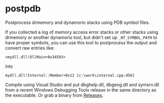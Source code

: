 # postpdb
Postprocess drmemory and dynamorio stacks using PDB symbol files.

If you collected a log of memory access error stacks or other stacks 
using drmemory or another dynamorio tool, but didn't set up `_NT_SYMBOL_PATH`
to have proper symbols, you can use this tool to postprocess the output
and convert raw entries like:

`<mydll.dll!DllMain+0x34593>`

into

`mydll.dll!Internal::Member+0x12 [c:\work\internal.cpp:456]`

Compile using Visual Studio and put dbghelp.dll, dbgeng.dll and symsrv.dll from a recent Windows Debugging Tools release in the same directory as the executable. Or grab a binary from [Releases](../../releases).
